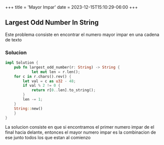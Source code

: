 +++
title = 'Mayor Impar'
date = 2023-12-15T15:10:29-06:00
+++

## Largest Odd Number In String

Este problema consiste en encontrar el numero mayor impar en una cadena de texto 
### Solucion


```rs
impl Solution {
    pub fn largest_odd_number(r: String) -> String {
            let mut len = r.len();
    for c in r.chars().rev() {
        let val = c as u32 - 48;
        if val % 2 != 0 {
            return r[0..len].to_string();
        }
        len -= 1;
    }
    String::new()
    }
}
```

La solucion consiste en que si encontramos el primer numero impar de el final hacia delante, entonces el mayor numero impar es la combinacion de
ese junto todos los que estan al comienzo
